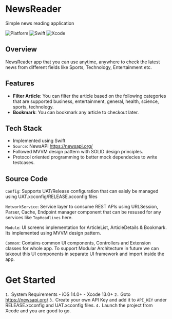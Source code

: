 # NewsReader
Simple news reading application

![Platform](https://img.shields.io/badge/platform-iOS-lightgrey.svg) 
![Swift](https://img.shields.io/badge/swift-5.0-orange.svg) 
![Xcode](https://img.shields.io/badge/Xcode-13.0-blue.svg)

## Overview
NewsReader app that you can use anytime, anywhere to check the latest news from different fields like Sports, Technology, Entertainment etc.

## Features
- **Filter Article**: You can filter the article based on the following categories that are 
                      supported business, entertainment, general, health, science, sports, technology.
- **Bookmark**: You can bookmark any article to checkout later.

## Tech Stack
- Implemented using Swift
- `Source`: NewsAPI https://newsapi.org/
- Followed MVVM design pattern with SOLID design principles.
- Protocol oriented programming to better mock dependecies to write testcases.

## Source Code
`Config`: Supports UAT/Release configuration that can eaisly be managed using UAT.xcconfig/RELEASE.xcconfig files
    
`NetworkService`: Service layer to consume REST APIs using URLSession, Parser, Cache, Endpoint manager component that can be resused for any services like `TopHeadlines` here.

`Module`: UI screens implementation for ArticleList, ArticleDetails & Bookmark. Its implemented using MVVM design pattern.

`Common`: Contains common UI components, Controllers and Extension classes for whole app. To support Modular Architecture in future we can takeout this UI components in separate UI framework and import inside the app.

# Get Started
`1.` System Requirements
     - iOS 14.0+
     - Xcode 13.0+
`2.` Goto https://newsapi.org/
`3.` Create your own API Key and add it to `API_KEY` under RELEASE.xcconfig and UAT.xcconfig files.
`4.` Launch the project from Xcode and you are good to go.


